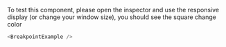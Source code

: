 To test this component, please open the inspector and use the responsive display (or change your window size), you should see the square change color

```js
<BreakpointExample />
```

